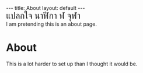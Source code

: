 <head>
<link rel="preconnect" href="https://fonts.googleapis.com">
<link rel="preconnect" href="https://fonts.gstatic.com" crossorigin>
<link href="https://fonts.googleapis.com/css2?family=Sarabun:ital,wght@0,100;0,200;0,300;0,400;0,500;0,600;0,700;0,800;1,100;1,200;1,300;1,400;1,500;1,600;1,700;1,800&display=swap" rel="stylesheet">
</head>
---
title: About
layout: default
---



<div style='font-family: Sarabun; font-weight: 100; font-size:24'>แปลกใจ นาฬีกา ฬ จุฬา</div>
I am pretending this is an about page.

# About

This is a lot harder to set up than I thought it would be.
